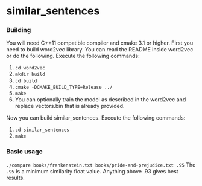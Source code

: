 # similar_sentences


### Building
You will need C++11 compatible compiler and cmake 3.1 or higher.
First you need to build word2vec library. You can read the README inside word2vec or do the following.
Execute the following commands:
1. `cd word2vec`
2. `mkdir build`
3. `cd build`
4. `cmake -DCMAKE_BUILD_TYPE=Release ../`
5. `make`
6. You can optionally train the model as described in the word2vec and replace vectors.bin that is already provided. 

Now you can build similar_sentences. 
Execute the following commands:
1. `cd similar_sentences`
2. `make`

### Basic usage
`./compare books/frankenstein.txt books/pride-and-prejudice.txt .95`
The `.95` is a minimum similarity float value. Anything above .93 gives best results.